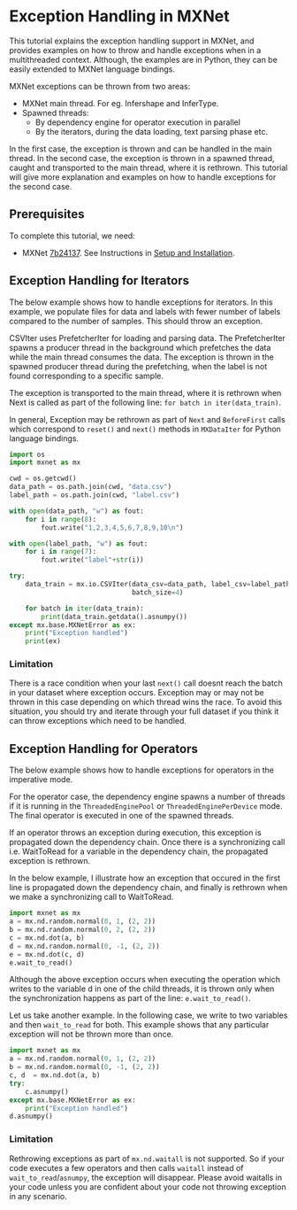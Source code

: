 <!---
  Licensed to the Apache Software Foundation (ASF) under one
  or more contributor license agreements.  See the NOTICE file
  distributed with this work for additional information
  regarding copyright ownership.  The ASF licenses this file
  to you under the Apache License, Version 2.0 (the
  "License"); you may not use this file except in compliance
  with the License.  You may obtain a copy of the License at

    http://www.apache.org/licenses/LICENSE-2.0

  Unless required by applicable law or agreed to in writing,
  software distributed under the License is distributed on an
  "AS IS" BASIS, WITHOUT WARRANTIES OR CONDITIONS OF ANY
  KIND, either express or implied.  See the License for the
  specific language governing permissions and limitations
  under the License.
-->

# Exception Handling in MXNet

This tutorial explains the exception handling support in MXNet, 
and provides examples on how to throw and handle exceptions when in a multithreaded context.
Although, the examples are in Python, they can be easily extended to MXNet
language bindings.

MXNet exceptions can be thrown from two areas:
- MXNet main thread. For eg. Infershape and InferType.
- Spawned threads:
    * By dependency engine for operator execution in parallel
    * By the iterators, during the data loading, text parsing phase etc.

In the first case, the exception is thrown and can be handled in the main thread.
In the second case, the exception is thrown in a spawned thread, caught and transported to the
main thread, where it is rethrown. This tutorial will give more explanation and examples on how 
to handle exceptions for the second case.

## Prerequisites 

To complete this tutorial, we need:
- MXNet [7b24137](https://github.com/apache/incubator-mxnet/commit/7b24137ed45df605defa4ce72ec91554f6e445f0). See Instructions in [Setup and Installation](http://mxnet.io/install/index.html).

## Exception Handling for Iterators

The below example shows how to handle exceptions for iterators. In this example,
we populate files for data and labels with fewer number of labels compared to the
number of samples. This should throw an exception.

CSVIter uses PrefetcherIter for loading and parsing data.
The PrefetcherIter spawns a producer thread in the background which prefetches
the data while the main thread consumes the data. The exception is thrown in the spawned
producer thread during the prefetching, when the label is not found corresponding to a specific sample. 

The exception is transported to the main thread, where it is rethrown when Next is 
called as part of the following line: `for batch in iter(data_train)`.

In general, Exception may be rethrown as part of `Next` and `BeforeFirst` calls which correspond to `reset()` and `next()` methods in `MXDataIter` for Python language bindings.

```python
import os
import mxnet as mx

cwd = os.getcwd()
data_path = os.path.join(cwd, "data.csv")
label_path = os.path.join(cwd, "label.csv")

with open(data_path, "w") as fout:
    for i in range(8):
        fout.write("1,2,3,4,5,6,7,8,9,10\n")

with open(label_path, "w") as fout:
    for i in range(7):
        fout.write("label"+str(i))

try:
    data_train = mx.io.CSVIter(data_csv=data_path, label_csv=label_path, data_shape=(1, 10),
                               batch_size=4)

    for batch in iter(data_train):
        print(data_train.getdata().asnumpy())
except mx.base.MXNetError as ex:
    print("Exception handled")
    print(ex)
```

### Limitation

There is a race condition when your last `next()` call doesnt reach the batch in your dataset where exception occurs. Exception may or may not be thrown in this case depending on which thread wins the race. To avoid this situation, you should try and iterate through your full dataset if you think it can throw exceptions which need to be handled.


## Exception Handling for Operators

The below example shows how to handle exceptions for operators in the imperative mode.

For the operator case, the dependency engine spawns a number of threads if it is running in the `ThreadedEnginePool` or `ThreadedEnginePerDevice` mode. The final operator is executed in one of the spawned threads. 

If an operator throws an exception during execution, this exception is propagated
down the dependency chain. Once there is a synchronizing call i.e. WaitToRead for a variable in the dependency chain, the propagated exception is rethrown. 

In the below example, I illustrate how an exception that occured in the first line is propagated down the dependency chain, and finally is rethrown when we make a synchronizing call to WaitToRead.

```python
import mxnet as mx
a = mx.nd.random.normal(0, 1, (2, 2))
b = mx.nd.random.normal(0, 2, (2, 2))
c = mx.nd.dot(a, b)
d = mx.nd.random.normal(0, -1, (2, 2))
e = mx.nd.dot(c, d)
e.wait_to_read()
```

Although the above exception occurs when executing the operation which writes to the variable d in one of the child threads, it is thrown only when the synchronization happens as part of the line: `e.wait_to_read()`.

Let us take another example. In the following case, we write to two variables and then `wait_to_read` for both. This example shows that any particular exception will not be thrown more than once.

```python
import mxnet as mx
a = mx.nd.random.normal(0, 1, (2, 2))
b = mx.nd.random.normal(0, -1, (2, 2))
c, d  = mx.nd.dot(a, b)
try:
    c.asnumpy()
except mx.base.MXNetError as ex:
    print("Exception handled")    
d.asnumpy()
```

### Limitation

Rethrowing exceptions as part of `mx.nd.waitall` is not supported. So if your code executes a few operators and then calls `waitall` instead of `wait_to_read`/`asnumpy`, the exception will disappear. Please avoid waitalls in your code unless you are confident about your code not throwing exception in any scenario.
